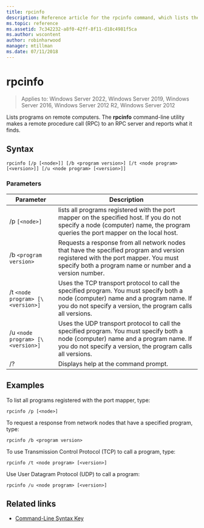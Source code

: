 ```yaml
---
title: rpcinfo
description: Reference article for the rpcinfo command, which lists the programs on a remote computer.
ms.topic: reference
ms.assetid: 7c342232-a8f0-42ff-8f11-d18c4981f5ca
ms.author: wscontent
author: robinharwood
manager: mtillman
ms.date: 07/11/2018
---
```


# rpcinfo

>Applies to: Windows Server 2022, Windows Server 2019, Windows Server 2016, Windows Server 2012 R2, Windows Server 2012

Lists programs on remote computers. The **rpcinfo** command-line utility makes a remote procedure call (RPC) to an RPC server and reports what it finds.

## Syntax

```
rpcinfo [/p [<node>]] [/b <program version>] [/t <node program> [<version>]] [/u <node program> [<version>]]
```

### Parameters

| Parameter | Description |
|--|--|
| /p `[<node>]` | lists all programs registered with the port mapper on the specified host. If you do not specify a node (computer) name, the program queries the port mapper on the local host. |
| /b `<program version>` | Requests a response from all network nodes that have the specified program and version registered with the port mapper. You must specify both a program name or number and a version number. |
| /t `<node program> [\<version>]` | Uses the TCP transport protocol to call the specified program. You must specify both a node (computer) name and a program name. If you do not specify a version, the program calls all versions. |
| /u `<node program> [\<version>]` | Uses the UDP transport protocol to call the specified program. You must specify both a node (computer) name and a program name. If you do not specify a version, the program calls all versions. |
| /? | Displays help at the command prompt. |

## Examples

To list all programs registered with the port mapper, type:

```
rpcinfo /p [<node>]
```

To request a response from network nodes that have a specified program, type:

```
rpcinfo /b <program version>
```

To use Transmission Control Protocol (TCP) to call a program, type:

```
rpcinfo /t <node program> [<version>]
```

Use User Datagram Protocol (UDP) to call a program:

```
rpcinfo /u <node program> [<version>]
```

## Related links

- [Command-Line Syntax Key](command-line-syntax-key.md)
